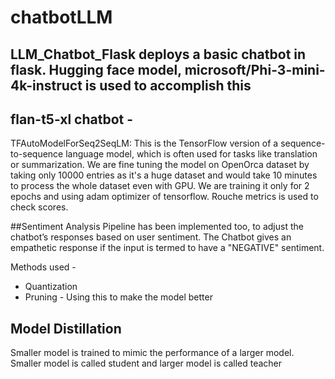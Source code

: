 # chatbotLLM

## LLM_Chatbot_Flask deploys a basic chatbot in flask. Hugging face model, microsoft/Phi-3-mini-4k-instruct is used to accomplish this

## flan-t5-xl chatbot - 

TFAutoModelForSeq2SeqLM: This is the TensorFlow version of a sequence-to-sequence language model, which is often used for tasks like translation or summarization. We are fine tuning the model on OpenOrca dataset by taking only 10000 entries as it's a huge dataset and would take 10 minutes to process the whole dataset even with GPU. We are training it only for 2 epochs and using adam optimizer of tensorflow. Rouche metrics is used to check scores.


##Sentiment Analysis Pipeline 
has been implemented too, to adjust the chatbot’s responses based on user sentiment. The Chatbot gives an empathetic response if the input is termed to have a "NEGATIVE" sentiment.

Methods used -
- Quantization
- Pruning - Using this to make the model better

## Model Distillation

Smaller model is trained to mimic the performance of a larger model. Smaller model is called student and larger model is called teacher
